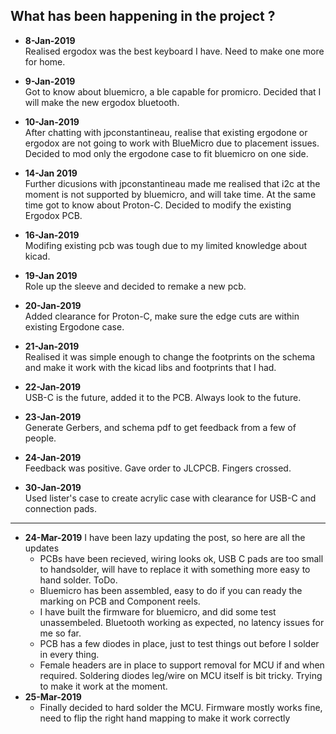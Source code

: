 ## What has been happening in the project ?

* **8-Jan-2019**  
    Realised ergodox was the best keyboard I have. Need to make one more for home.  

* **9-Jan-2019**  
    Got to know about bluemicro, a ble capable for promicro. Decided that I will make the new ergodox bluetooth.  

* **10-Jan-2019**  
    After chatting with jpconstantineau, realise that existing ergodone or ergodox are not going to work with BlueMicro due to placement issues. Decided to mod only the ergodone case to fit bluemicro on one side.  

* **14-Jan 2019**  
    Further dicusions with jpconstantineau made me realised that i2c at the moment is not supported by bluemicro, and will take time. At the same time got to know about Proton-C. Decided to modify the existing Ergodox PCB.  

* **16-Jan-2019**  
    Modifing existing pcb was tough due to my limited knowledge about kicad.  

* **19-Jan 2019**  
    Role up the sleeve and decided to remake a new pcb.  

* **20-Jan-2019**  
    Added clearance for Proton-C, make sure the edge cuts are within existing Ergodone case.  

* **21-Jan-2019**  
    Realised it was simple enough to change the footprints on the schema and make it work with the kicad libs and footprints that I had.  

* **22-Jan-2019**  
    USB-C is the future, added it to the PCB. Always look to the future.  

* **23-Jan-2019**  
    Generate Gerbers, and schema pdf  to get feedback from a few of people.  

* **24-Jan-2019**  
    Feedback was positive. Gave order to JLCPCB. Fingers crossed.
    
* **30-Jan-2019**   
    Used lister's case to create acrylic case with clearance for USB-C and connection pads.
    
----------------------------------------------------------------------------------------------------------------------------------------

* **24-Mar-2019**
    I have been lazy updating the post, so here are all the updates
    * PCBs have been recieved, wiring looks ok, USB C pads are too small to handsolder, will have to replace it with something more easy to hand solder. ToDo.
    * Bluemicro has been assembled, easy to do if you can ready the marking on PCB and Component reels.
    * I have built the firmware for bluemicro, and did some test unassembeled. Bluetooth working as expected, no latency issues for me so far.
    * PCB has a few diodes in place, just to test things out before I solder in every thing.
    * Female headers are in place to support removal for MCU if and when required. Soldering diodes leg/wire on MCU itself is bit tricky. Trying to make it work at the moment.
* **25-Mar-2019**
    * Finally decided to hard solder the MCU. Firmware mostly works fine, need to flip the right hand mapping to make it work correctly
